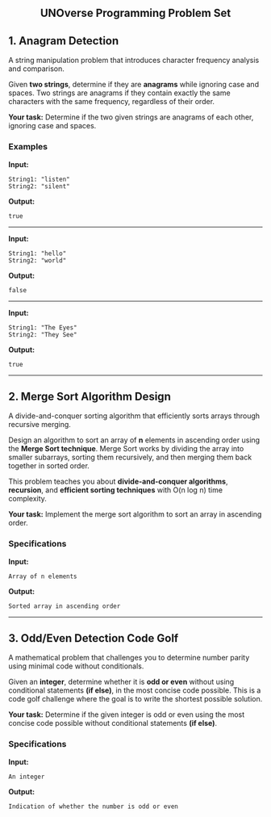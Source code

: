 <h2 align="center">UNOverse Programming Problem Set</h2>

## 1. Anagram Detection
A string manipulation problem that introduces character frequency analysis and comparison.

Given **two strings**, determine if they are **anagrams** while ignoring case and spaces. Two strings are anagrams if they contain exactly the same characters with the same frequency, regardless of their order.

**Your task:** Determine if the two given strings are anagrams of each other, ignoring case and spaces.

### Examples

**Input:**
```
String1: "listen"
String2: "silent"
```
**Output:**
```
true
```

---

**Input:**
```
String1: "hello"
String2: "world"
```
**Output:**
```
false
```

---

**Input:**
```
String1: "The Eyes"
String2: "They See"
```
**Output:**
```
true
```

---

## 2. Merge Sort Algorithm Design
A divide-and-conquer sorting algorithm that efficiently sorts arrays through recursive merging.

Design an algorithm to sort an array of **n** elements in ascending order using the **Merge Sort technique**. Merge Sort works by dividing the array into smaller subarrays, sorting them recursively, and then merging them back together in sorted order.

This problem teaches you about **divide-and-conquer algorithms**, **recursion**, and **efficient sorting techniques** with O(n log n) time complexity.

**Your task:** Implement the merge sort algorithm to sort an array in ascending order.

### Specifications

**Input:**
```
Array of n elements
```
**Output:**
```
Sorted array in ascending order
```

---

## 3. Odd/Even Detection Code Golf
A mathematical problem that challenges you to determine number parity using minimal code without conditionals.

Given an **integer**, determine whether it is **odd or even** without using conditional statements **(if else)**, in the most concise code possible. This is a code golf challenge where the goal is to write the shortest possible solution.

**Your task:** Determine if the given integer is odd or even using the most concise code possible without conditional statements **(if else)**.

### Specifications

**Input:**
```
An integer
```
**Output:**
```
Indication of whether the number is odd or even
```
